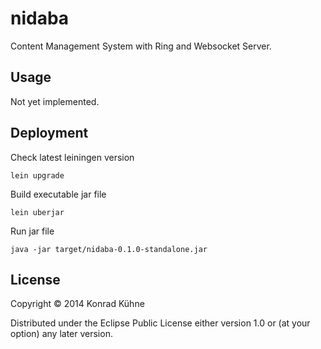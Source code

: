 # nidaba

Content Management System with Ring and Websocket Server.

## Usage

Not yet implemented.

## Deployment

Check latest leiningen version

```
lein upgrade
```

Build executable jar file

```
lein uberjar
```

Run jar file

```
java -jar target/nidaba-0.1.0-standalone.jar
```

## License

Copyright © 2014 Konrad Kühne

Distributed under the Eclipse Public License either version 1.0 or (at
your option) any later version.
